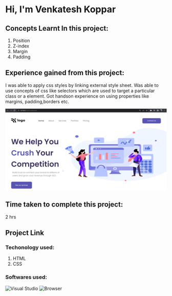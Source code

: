 # Hi, I'm Venkatesh Koppar

## Concepts Learnt In this project:

1. Position
2. Z-index
3. Margin
4. Padding

## Experience gained from this project:
I was able to apply css styles by linking external style sheet. 
Was able to use concepts of css like selectors which are used to target a particular class or a element. Got handson experience on using properties like margins, padding,borders etc.   

![image](./Output.png)

## Time taken to complete this project:
2 hrs

## Project Link


### Techonology used:
1. HTML
2. CSS

### Softwares used:
![Visual Studio](https://img.shields.io/badge/Code--editor-Visual%20Studio-green)
![Browser](https://img.shields.io/badge/Browser-Google--Chrome-green)